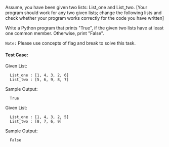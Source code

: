 Assume, you have been given two lists: List_one and List_two. [Your program should work for any two given lists; change the following lists and check whether your program works correctly for the code you have written]

Write a Python program that prints "True", if the given two lists have at least one common member. Otherwise, print "False".

`Note:` Please use concepts of flag and break to solve this task.

#### Test Case:

Given List:

```
  List_one : [1, 4, 3, 2, 6]
  List_two : [5, 6, 9, 8, 7]
```

Sample Output:

```
  True
```

Given List:

```
  List_one : [1, 4, 3, 2, 5]
  List_two : [8, 7, 6, 9]
```

Sample Output:

```
  False
```
